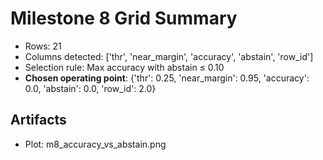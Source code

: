 # Milestone 8 Grid Summary

- Rows: 21
- Columns detected: ['thr', 'near_margin', 'accuracy', 'abstain', 'row_id']
- Selection rule: Max accuracy with abstain ≤ 0.10
- **Chosen operating point**: {'thr': 0.25, 'near_margin': 0.95, 'accuracy': 0.0, 'abstain': 0.0, 'row_id': 2.0}

## Artifacts
- Plot: m8_accuracy_vs_abstain.png